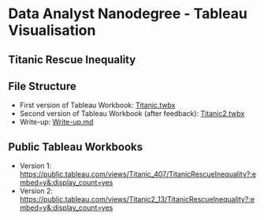 # Data Analyst Nanodegree - Tableau Visualisation
## Titanic Rescue Inequality

## File Structure
* First version of Tableau Workbook: [Titanic.twbx](Titanic.twbx)
* Second version of Tableau Workbook (after feedback): [Titanic2.twbx](Titanic2.twbx)
* Write-up: [Write-up.md](Write-up.md)

## Public Tableau Workbooks
* Version 1: https://public.tableau.com/views/Titanic_407/TitanicRescueInequality?:embed=y&:display_count=yes
* Version 2: https://public.tableau.com/views/Titanic2_13/TitanicRescueInequality?:embed=y&:display_count=yes